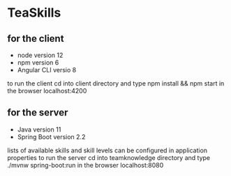 # TeaSkills
## for the client
* node version 12
* npm version 6
* Angular CLI versio 8

to run the client cd into client directory and type npm install && npm start
in the browser localhost:4200

## for the server
* Java version 11
* Spring Boot version 2.2

lists of available skills and skill levels can be configured in application properties
to run the server cd into teamknowledge directory and type ./mvnw spring-boot:run
in the browser localhost:8080
